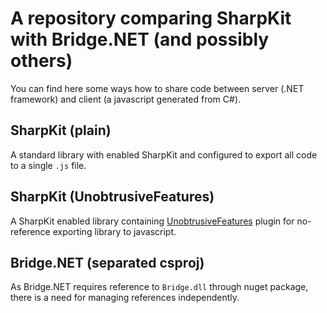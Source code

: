 # A repository comparing SharpKit with Bridge.NET (and possibly others)

You can find here some ways how to share code between server (.NET framework) and client (a javascript generated from C#).

## SharpKit (plain)

A standard library with enabled SharpKit and configured to export all code to a single `.js` file.

## SharpKit (UnobtrusiveFeatures)

A SharpKit enabled library containing [UnobtrusiveFeatures](https://github.com/maraf/SharpKit.UnobtrusiveFeatures) plugin for no-reference exporting library to javascript. 

## Bridge.NET (separated csproj)

As Bridge.NET requires reference to `Bridge.dll` through nuget package, there is a need for managing references independently.
